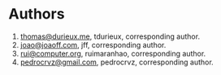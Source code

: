 # Authors

1. thomas@durieux.me, tdurieux, corresponding author.
2. joao@joaoff.com, jff, corresponding author.
3. rui@computer.org, ruimaranhao, corresponding author.
4. pedrocrvz@gmail.com, pedrocrvz, corresponding author.
